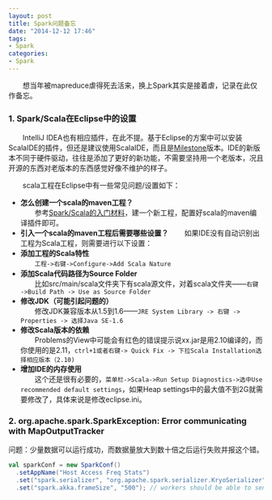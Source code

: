 ```yaml
---
layout: post
title: Spark问题备忘
date: "2014-12-12 17:46"
tags:
- Spark
categories:
- Spark
---
```


　　想当年被mapreduce虐得死去活来，换上Spark其实是接着虐，记录在此仅作备忘。

### 1. Spark/Scala在Eclipse中的设置
　　IntelliJ IDEA也有相应插件，在此不提。基于Eclipse的方案中可以安装ScalaIDE的插件，但还是建议使用ScalaIDE，而且是[Milestone](http://scala-ide.org/download/milestone.html)版本。IDE的新版本不同于硬件驱动，往往是添加了更好的新功能，不需要坚持用一个老版本，况且开源的东西对老版本的东西感觉好像不维护的样子。  

　　scala工程在Eclipse中有一些常见问题/设置如下：  
- **怎么创建一个scala的maven工程？**  
　　参考[Spark/Scala的入门材料](http://du00cs.github.com/2014/11/11/2014-11-11-spark-scala-introduction/)，建一个新工程，配置好scala的maven编译插件即可。
- **引入一个scala的maven工程后需要哪些设置？**
　　如果IDE没有自动识别出工程为Scala工程，则需要进行以下设置：
- **添加工程的Scala特性**  
　　`工程->右键->Configure->Add Scala Nature`
- **添加Scala代码路径为Source Folder**  
　　比如src/main/scala文件夹下有scala源文件，对着scala文件夹——`右键 ->Build Path -> Use as Source Folder`
- **修改JDK（可能引起问题的）**  
　　修改JDK兼容版本从1.5到1.6——`JRE System Library -> 右键 -> Properties -> 选择Java SE-1.6`
- **修改Scala版本的依赖**  
　　Problems的View中可能会有红色的错误提示说xx.jar是用2.10编译的，而你使用的是2.11，`ctrl+1或者右键-> Quick Fix -> 下拉Scala Installation选择相应版本（2.10)`
- **增加IDE的内存使用**  
　　这个还是很有必要的，`菜单栏->Scala->Run Setup Diagnostics->选中Use recommended default settings`，如果Heap settings中的最大值不到2G就需要修改了，具体来说是修改eclipse.ini。


### 2. org.apache.spark.SparkException: Error communicating with MapOutputTracker
问题：少量数据可以运行成功，而数据量放大到数十倍之后运行失败并报这个错。
```scala
val sparkConf = new SparkConf()
  .setAppName("Host Access Freq Stats")
  .set("spark.serializer", "org.apache.spark.serializer.KryoSerializer")
  .set("spark.akka.frameSize", "500"); // workers should be able to send bigger  messages
```
